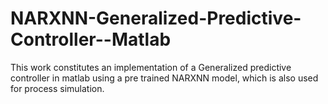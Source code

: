 # NARXNN-Generalized-Predictive-Controller--Matlab

This work constitutes an implementation of a Generalized predictive controller in matlab using a pre trained NARXNN model, which is also used for process simulation.
